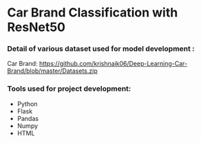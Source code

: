 # Car Brand Classification with ResNet50
 
### Detail of various dataset used for model development :

Car Brand: https://github.com/krishnaik06/Deep-Learning-Car-Brand/blob/master/Datasets.zip

### Tools used for project development:

- Python
- Flask
- Pandas
- Numpy
- HTML